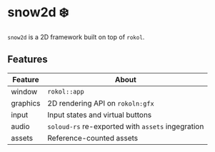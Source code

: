 # snow2d ❄️

`snow2d` is a 2D framework built on top of `rokol`.

## Features

| Feature   | About                                             |
|-----------|---------------------------------------------------|
| window    | `rokol::app`                                      |
| graphics  | 2D rendering API on `rokoln:gfx`                  |
| input     | Input states and virtual buttons                  |
| audio     | `soloud-rs` re-exported with `assets` ingegration |
| assets    | Reference-counted assets                          |

